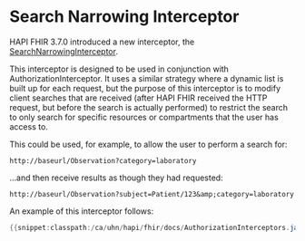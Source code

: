 # Search Narrowing Interceptor

HAPI FHIR 3.7.0 introduced a new interceptor, the [SearchNarrowingInterceptor](/hapi-fhir/apidocs/hapi-fhir-server/ca/uhn/fhir/rest/server/interceptor/auth/SearchNarrowingInterceptor.html).

This interceptor is designed to be used in conjunction with AuthorizationInterceptor. It uses a similar strategy where a dynamic list is built up for each request, but the purpose of this interceptor is to modify client searches that are received (after HAPI FHIR received the HTTP request, but before the search is actually performed) to restrict the search to only search for specific resources or compartments that the user has access to.

This could be used, for example, to allow the user to perform a search for:

```url
http://baseurl/Observation?category=laboratory
```

...and then receive results as though they had requested:

```url
http://baseurl/Observation?subject=Patient/123&amp;category=laboratory
```

An example of this interceptor follows:

```java
{{snippet:classpath:/ca/uhn/hapi/fhir/docs/AuthorizationInterceptors.java|narrowing}}
``` 

